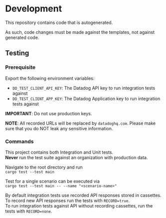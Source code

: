 # Development

This repository contains code that is autogenerated.

As such, code changes must be made against the templates, not against generated code.

## Testing

### Prerequisite

Export the following environment variables:
* `DD_TEST_CLIENT_API_KEY`: The Datadog API key to run integration tests against
* `DD_TEST_CLIENT_APP_KEY`: The Datadog Application key to run integration tests against

**IMPORTANT**: Do not use production keys.

**NOTE**: All recorded URLs will be replaced by `datadoghq.com`. Please make sure that you do NOT leak any sensitive information.

### Commands

This project contains both Integration and Unit tests.  
__Never__ run the test suite against an organization with production data.

Navigate to the root directory and run   
`cargo test --test main`

Test for a single scenario can be executed via  
`cargo test --test main -- --name "<scenario-name>"`

By default integration tests use recorded API responses stored in cassettes. To record new API responses run the tests with `RECORD=true`.  
To run integration tests against API without recording cassettes, run the tests with `RECORD=none`.

